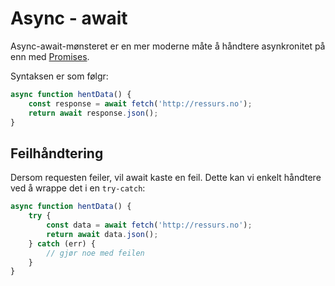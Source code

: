# Async - await

Async-await-mønsteret er en mer moderne måte å håndtere asynkronitet på enn med [Promises](/05-javascript/08-async-await.md).

Syntaksen er som følgr:

```js
async function hentData() {
    const response = await fetch('http://ressurs.no');
    return await response.json();
}
```

## Feilhåndtering

Dersom requesten feiler, vil await kaste en feil. Dette kan vi enkelt håndtere ved å wrappe det i en `try-catch`:

```js
async function hentData() {
    try {
        const data = await fetch('http://ressurs.no');
        return await data.json();
    } catch (err) {
        // gjør noe med feilen
    }
}
```
